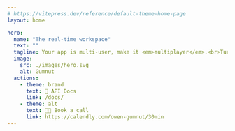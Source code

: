 ```yaml
---
# https://vitepress.dev/reference/default-theme-home-page
layout: home

hero:
  name: "The real-time workspace"
  text: ""
  tagline: Your app is multi-user, make it <em>multiplayer</em>.<br>Turn your product into a real-time workspace with live co-editing, version history, audit trails, and AI agents—in minutes.
  image:
    src: ./images/hero.svg
    alt: Gumnut
  actions:
    - theme: brand
      text: 📄 API Docs
      link: /docs/
    - theme: alt
      text: 🧑‍💻 Book a call
      link: https://calendly.com/owen-gumnut/30min
---
```


<script setup>
import DemoSection from './.vitepress/theme/components/DemoSection.vue'
import SocialProofSection from './.vitepress/theme/components/SocialProofSection.vue'
import CaseStudiesSection from './.vitepress/theme/components/CaseStudiesSection.vue'
import FeaturesOverviewSection from './.vitepress/theme/components/FeaturesOverviewSection.vue'
import FeaturesDetailSection from './.vitepress/theme/components/FeaturesDetailSection.vue'
</script>

<DemoSection />
<FeaturesOverviewSection />
<!-- <SocialProofSection /> -->
<CaseStudiesSection />
<FeaturesDetailSection />
